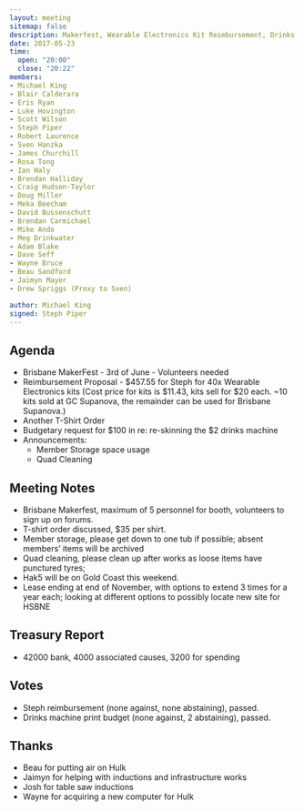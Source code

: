 ```yaml
---
layout: meeting
sitemap: false
description: Makerfest, Wearable Electronics Kit Reimbursement, Drinks Machine Reskin Budget
date: 2017-05-23
time:
  open: "20:00"
  close: "20:22"
members:
- Michael King
- Blair Calderara
- Eris Ryan
- Luke Hovington
- Scott Wilson
- Steph Piper
- Robert Laurence
- Sven Hanzka
- James Churchill
- Rosa Tong
- Ian Haly
- Brendan Halliday
- Craig Hudson-Taylor
- Doug Miller
- Meka Beecham
- David Bussenschutt
- Brendan Carmichael
- Mike Ando
- Meg Drinkwater
- Adam Blake
- Dave Seff
- Wayne Bruce
- Beau Sandford
- Jaimyn Mayer
- Drew Spriggs (Proxy to Sven)

author: Michael King
signed: Steph Piper
---
```


## Agenda

- Brisbane MakerFest - 3rd of June - Volunteers needed
- Reimbursement Proposal - $457.55 for Steph for 40x Wearable Electronics kits (Cost price for kits is $11.43, kits sell for $20 each. ~10 kits sold at GC Supanova, the remainder can be used for Brisbane Supanova.)
- Another T-Shirt Order
- Budgetary request for $100 in re: re-skinning the $2 drinks machine
- Announcements:
  - Member Storage space usage
  - Quad Cleaning


## Meeting Notes

- Brisbane Makerfest, maximum of 5 personnel for booth, volunteers to sign up on forums.
- T-shirt order discussed, $35 per shirt.
- Member storage, please get down to one tub if possible; absent members’ items will be archived
- Quad cleaning, please clean up after works as loose items have punctured tyres; 
- Hak5 will be on Gold Coast this weekend.
- Lease ending at end of November, with options to extend 3 times for a year each; looking at different options to possibly locate new site for HSBNE


## Treasury Report
 - 42000 bank, 4000 associated causes, 3200 for spending

## Votes
 - Steph reimbursement (none against, none abstaining), passed.
 - Drinks machine print budget (none against, 2 abstaining), passed.

## Thanks
- Beau for putting air on Hulk
- Jaimyn for helping with inductions and infrastructure works
- Josh for table saw inductions
- Wayne for acquiring a new computer for Hulk



